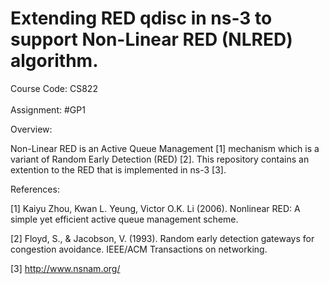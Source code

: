 # Extending RED qdisc in ns-3 to support Non-Linear RED (NLRED) algorithm.
Course Code: CS822  <br/>
                    <br/>
Assignment: #GP1    <br/>

Overview:           <br/>

Non-Linear RED is an Active Queue Management [1] mechanism which is a variant of Random Early Detection (RED) [2]. This repository contains an extention to the RED that is implemented in ns-3 [3]. <br/>

References:         <br/>

[1] Kaiyu Zhou, Kwan L. Yeung, Victor O.K. Li (2006). Nonlinear RED: A simple yet efficient active queue management scheme. <br/>

[2] Floyd, S., & Jacobson, V. (1993). Random early detection gateways for congestion avoidance. IEEE/ACM Transactions on networking.<br/>

[3] http://www.nsnam.org/

